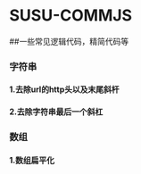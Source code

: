 # SUSU-COMMJS
##一些常见逻辑代码，精简代码等

### 字符串
#### 1.去除url的http头以及末尾斜杆
#### 2.去除字符串最后一个斜杠

### 数组
#### 1.数组扁平化
